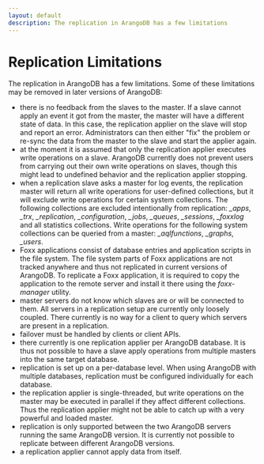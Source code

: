 ```yaml
---
layout: default
description: The replication in ArangoDB has a few limitations
---
```

Replication Limitations
=======================

The replication in ArangoDB has a few limitations. Some of these limitations may be 
removed in later versions of ArangoDB:

* there is no feedback from the slaves to the master. If a slave cannot apply an event
  it got from the master, the master will have a different state of data. In this 
  case, the replication applier on the slave will stop and report an error. Administrators
  can then either "fix" the problem or re-sync the data from the master to the slave
  and start the applier again.
* at the moment it is assumed that only the replication applier executes write 
  operations on a slave. ArangoDB currently does not prevent users from carrying out
  their own write operations on slaves, though this might lead to undefined behavior
  and the replication applier stopping.
* when a replication slave asks a master for log events, the replication master will 
  return all write operations for user-defined collections, but it will exclude write
  operations for certain system collections. The following collections are excluded
  intentionally from replication: *_apps*, *_trx*, *_replication*, *_configuration*,
  *_jobs*, *_queues*, *_sessions*, *_foxxlog* and all statistics collections.
  Write operations for the following system collections can be queried from a master: 
  *_aqlfunctions*, *_graphs*, *_users*.
* Foxx applications consist of database entries and application scripts in the file system.
  The file system parts of Foxx applications are not tracked anywhere and thus not 
  replicated in current versions of ArangoDB. To replicate a Foxx application, it is
  required to copy the application to the remote server and install it there using the
  *foxx-manager* utility. 
* master servers do not know which slaves are or will be connected to them. All servers
  in a replication setup are currently only loosely coupled. There currently is no way 
  for a client to query which servers are present in a replication.
* failover must be handled by clients or client APIs.
* there currently is one replication applier per ArangoDB database. It is thus not 
  possible to have a slave apply operations from multiple masters into the same target
  database.
* replication is set up on a per-database level. When using ArangoDB with multiple
  databases, replication must be configured individually for each database.
* the replication applier is single-threaded, but write operations on the master may
  be executed in parallel if they affect different collections. Thus the replication
  applier might not be able to catch up with a very powerful and loaded master.
* replication is only supported between the two ArangoDB servers running the same
  ArangoDB version. It is currently not possible to replicate between different ArangoDB 
  versions.
* a replication applier cannot apply data from itself.
